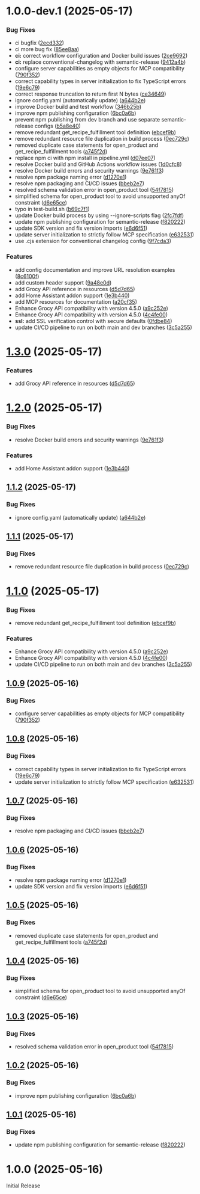 # 1.0.0-dev.1 (2025-05-17)


### Bug Fixes

* ci bugfix ([2ecd332](https://github.com/saya6k/mcp-grocy-api/commit/2ecd3329034d1bcf8c7e9e202592a84ee01c049f))
* ci more bug fix ([85ee8aa](https://github.com/saya6k/mcp-grocy-api/commit/85ee8aad46b88549f0a56159e4403eaf85aeef82))
* **ci:** correct workflow configuration and Docker build issues ([2ce9692](https://github.com/saya6k/mcp-grocy-api/commit/2ce96920612e0c22fca104c7dc79e88bcdd1ea0b))
* **ci:** replace conventional-changelog with semantic-release ([9412a4b](https://github.com/saya6k/mcp-grocy-api/commit/9412a4bd5999fba409738263aca2f9e95a7a395f))
* configure server capabilities as empty objects for MCP compatibility ([790f352](https://github.com/saya6k/mcp-grocy-api/commit/790f35233bac8ba15f19a6aa62eb8d991144d266))
* correct capability types in server initialization to fix TypeScript errors ([19e6c79](https://github.com/saya6k/mcp-grocy-api/commit/19e6c79a195b5781f87d91ba809d39514553191e))
* correct response truncation to return first N bytes ([ce34649](https://github.com/saya6k/mcp-grocy-api/commit/ce34649c4d8e6bc6d740e8f3fbc6e3df517e0eec))
* ignore config.yaml (automatically update) ([a644b2e](https://github.com/saya6k/mcp-grocy-api/commit/a644b2ee7c5e30a3e692c7b90b2b22f0fd390fc1))
* improve Docker build and test workflow ([346b25b](https://github.com/saya6k/mcp-grocy-api/commit/346b25ba9b1bec053b802b54f9272b527b319fcb))
* improve npm publishing configuration ([6bc0a6b](https://github.com/saya6k/mcp-grocy-api/commit/6bc0a6ba260f00bedd122cb88450d33b6a2d3d54))
* prevent npm publishing from dev branch and use separate semantic-release configs ([b5a8e40](https://github.com/saya6k/mcp-grocy-api/commit/b5a8e40be17a2fb4cbe43ab49d17fa651de32245))
* remove redundant get_recipe_fulfillment tool definition ([ebcef9b](https://github.com/saya6k/mcp-grocy-api/commit/ebcef9ba0585db20e0bcfcb2bc519f5989cfba54))
* remove redundant resource file duplication in build process ([0ec729c](https://github.com/saya6k/mcp-grocy-api/commit/0ec729c16169493d92e3b13ed2ea37514c038fba))
* removed duplicate case statements for open_product and get_recipe_fulfillment tools ([a745f2d](https://github.com/saya6k/mcp-grocy-api/commit/a745f2d6e3dc5dc8bfcc28c4e9b632f01fc580f8))
* replace npm ci with npm install in pipeline.yml ([d07ee07](https://github.com/saya6k/mcp-grocy-api/commit/d07ee078e90edb580cafa61b00a7e732524db11d))
* resolve Docker build and GitHub Actions workflow issues ([1d0cfc8](https://github.com/saya6k/mcp-grocy-api/commit/1d0cfc823d567ef22eead3709e810cc0b663c0d9))
* resolve Docker build errors and security warnings ([9e761f3](https://github.com/saya6k/mcp-grocy-api/commit/9e761f300e91a2e697389c698a682cac9274e33c))
* resolve npm package naming error ([d1270e1](https://github.com/saya6k/mcp-grocy-api/commit/d1270e12097621736df1a349789b98ad2e61a95e))
* resolve npm packaging and CI/CD issues ([bbeb2e7](https://github.com/saya6k/mcp-grocy-api/commit/bbeb2e73c9f8bbcc2b624b0b9d3a2320ec614ed4))
* resolved schema validation error in open_product tool ([54f7815](https://github.com/saya6k/mcp-grocy-api/commit/54f7815f0eb6473347b7d1d759ce1dac5148fef5))
* simplified schema for open_product tool to avoid unsupported anyOf constraint ([d6e65ce](https://github.com/saya6k/mcp-grocy-api/commit/d6e65cecd1c0790121821be97e24350dead924b9))
* typo in test-build.sh ([b69c7f1](https://github.com/saya6k/mcp-grocy-api/commit/b69c7f1c0720e1d25bad8f35ea9cf0517a29d84b))
* update Docker build process by using --ignore-scripts flag ([2fc7fdf](https://github.com/saya6k/mcp-grocy-api/commit/2fc7fdf60e08c0628b1f47c5e3a4897e13519090))
* update npm publishing configuration for semantic-release ([f820222](https://github.com/saya6k/mcp-grocy-api/commit/f8202227d5c40eace97f760cdc35396ef20d9be0))
* update SDK version and fix version imports ([e6d6f51](https://github.com/saya6k/mcp-grocy-api/commit/e6d6f5113a159b059244c47630982541e7169b38))
* update server initialization to strictly follow MCP specification ([e632531](https://github.com/saya6k/mcp-grocy-api/commit/e632531d0bbe470fac319820adf56838be52e1ad))
* use .cjs extension for conventional changelog config ([9f7cda3](https://github.com/saya6k/mcp-grocy-api/commit/9f7cda3b656c2abadee131350201d4464e046fae))


### Features

* add config documentation and improve URL resolution examples ([8c6100f](https://github.com/saya6k/mcp-grocy-api/commit/8c6100f47777605a0571edbd161ffd20fc48b640))
* add custom header support ([9a48e0d](https://github.com/saya6k/mcp-grocy-api/commit/9a48e0d794a743f7a62c7cb73d6f5b1be9e44107))
* add Grocy API reference in resources ([d5d7d65](https://github.com/saya6k/mcp-grocy-api/commit/d5d7d6509bd9168236df72bf39352575ce9533c6))
* add Home Assistant addon support ([1e3b440](https://github.com/saya6k/mcp-grocy-api/commit/1e3b44001c16631c28cf875d89114d786b6573e7))
* add MCP resources for documentation ([a20cf35](https://github.com/saya6k/mcp-grocy-api/commit/a20cf352e9731841a8d7e833007a96bdd1a0c390))
* Enhance Grocy API compatibility with version 4.5.0 ([a9c252e](https://github.com/saya6k/mcp-grocy-api/commit/a9c252e387cbd28466bc55c8e7db7b28af1dd6d3))
* Enhance Grocy API compatibility with version 4.5.0 ([4c4fe00](https://github.com/saya6k/mcp-grocy-api/commit/4c4fe0046258141fc82fc6f35b6d668106bb254e))
* **ssl:** add SSL verification control with secure defaults ([0fdbe84](https://github.com/saya6k/mcp-grocy-api/commit/0fdbe844dd4ce8b79f38a33df323a29e28253724))
* update CI/CD pipeline to run on both main and dev branches ([3c5a255](https://github.com/saya6k/mcp-grocy-api/commit/3c5a255a8628c5cd3e2fcfbc6148eb12c6aa5ef1))

# [1.3.0](https://github.com/saya6k/mcp-grocy-api/compare/v1.2.0...v1.3.0) (2025-05-17)


### Features

* add Grocy API reference in resources ([d5d7d65](https://github.com/saya6k/mcp-grocy-api/commit/d5d7d6509bd9168236df72bf39352575ce9533c6))

# [1.2.0](https://github.com/saya6k/mcp-grocy-api/compare/v1.1.2...v1.2.0) (2025-05-17)


### Bug Fixes

* resolve Docker build errors and security warnings ([9e761f3](https://github.com/saya6k/mcp-grocy-api/commit/9e761f300e91a2e697389c698a682cac9274e33c))


### Features

* add Home Assistant addon support ([1e3b440](https://github.com/saya6k/mcp-grocy-api/commit/1e3b44001c16631c28cf875d89114d786b6573e7))

## [1.1.2](https://github.com/saya6k/mcp-grocy-api/compare/v1.1.1...v1.1.2) (2025-05-17)


### Bug Fixes

* ignore config.yaml (automatically update) ([a644b2e](https://github.com/saya6k/mcp-grocy-api/commit/a644b2ee7c5e30a3e692c7b90b2b22f0fd390fc1))

## [1.1.1](https://github.com/saya6k/mcp-grocy-api/compare/v1.1.0...v1.1.1) (2025-05-17)


### Bug Fixes

* remove redundant resource file duplication in build process ([0ec729c](https://github.com/saya6k/mcp-grocy-api/commit/0ec729c16169493d92e3b13ed2ea37514c038fba))

# [1.1.0](https://github.com/saya6k/mcp-grocy-api/compare/v1.0.9...v1.1.0) (2025-05-17)


### Bug Fixes

* remove redundant get_recipe_fulfillment tool definition ([ebcef9b](https://github.com/saya6k/mcp-grocy-api/commit/ebcef9ba0585db20e0bcfcb2bc519f5989cfba54))


### Features

* Enhance Grocy API compatibility with version 4.5.0 ([a9c252e](https://github.com/saya6k/mcp-grocy-api/commit/a9c252e387cbd28466bc55c8e7db7b28af1dd6d3))
* Enhance Grocy API compatibility with version 4.5.0 ([4c4fe00](https://github.com/saya6k/mcp-grocy-api/commit/4c4fe0046258141fc82fc6f35b6d668106bb254e))
* update CI/CD pipeline to run on both main and dev branches ([3c5a255](https://github.com/saya6k/mcp-grocy-api/commit/3c5a255a8628c5cd3e2fcfbc6148eb12c6aa5ef1))

## [1.0.9](https://github.com/saya6k/mcp-grocy-api/compare/v1.0.8...v1.0.9) (2025-05-16)


### Bug Fixes

* configure server capabilities as empty objects for MCP compatibility ([790f352](https://github.com/saya6k/mcp-grocy-api/commit/790f35233bac8ba15f19a6aa62eb8d991144d266))

## [1.0.8](https://github.com/saya6k/mcp-grocy-api/compare/v1.0.7...v1.0.8) (2025-05-16)


### Bug Fixes

* correct capability types in server initialization to fix TypeScript errors ([19e6c79](https://github.com/saya6k/mcp-grocy-api/commit/19e6c79a195b5781f87d91ba809d39514553191e))
* update server initialization to strictly follow MCP specification ([e632531](https://github.com/saya6k/mcp-grocy-api/commit/e632531d0bbe470fac319820adf56838be52e1ad))

## [1.0.7](https://github.com/saya6k/mcp-grocy-api/compare/v1.0.6...v1.0.7) (2025-05-16)


### Bug Fixes

* resolve npm packaging and CI/CD issues ([bbeb2e7](https://github.com/saya6k/mcp-grocy-api/commit/bbeb2e73c9f8bbcc2b624b0b9d3a2320ec614ed4))

## [1.0.6](https://github.com/saya6k/mcp-grocy-api/compare/v1.0.5...v1.0.6) (2025-05-16)


### Bug Fixes

* resolve npm package naming error ([d1270e1](https://github.com/saya6k/mcp-grocy-api/commit/d1270e12097621736df1a349789b98ad2e61a95e))
* update SDK version and fix version imports ([e6d6f51](https://github.com/saya6k/mcp-grocy-api/commit/e6d6f5113a159b059244c47630982541e7169b38))

## [1.0.5](https://github.com/saya6k/mcp-grocy-api/compare/v1.0.4...v1.0.5) (2025-05-16)


### Bug Fixes

* removed duplicate case statements for open_product and get_recipe_fulfillment tools ([a745f2d](https://github.com/saya6k/mcp-grocy-api/commit/a745f2d6e3dc5dc8bfcc28c4e9b632f01fc580f8))

## [1.0.4](https://github.com/saya6k/mcp-grocy-api/compare/v1.0.3...v1.0.4) (2025-05-16)


### Bug Fixes

* simplified schema for open_product tool to avoid unsupported anyOf constraint ([d6e65ce](https://github.com/saya6k/mcp-grocy-api/commit/d6e65cecd1c0790121821be97e24350dead924b9))

## [1.0.3](https://github.com/saya6k/mcp-grocy-api/compare/v1.0.2...v1.0.3) (2025-05-16)


### Bug Fixes

* resolved schema validation error in open_product tool ([54f7815](https://github.com/saya6k/mcp-grocy-api/commit/54f7815f0eb6473347b7d1d759ce1dac5148fef5))

## [1.0.2](https://github.com/saya6k/mcp-grocy-api/compare/v1.0.1...v1.0.2) (2025-05-16)


### Bug Fixes

* improve npm publishing configuration ([6bc0a6b](https://github.com/saya6k/mcp-grocy-api/commit/6bc0a6ba260f00bedd122cb88450d33b6a2d3d54))

## [1.0.1](https://github.com/saya6k/mcp-grocy-api/compare/v1.0.0...v1.0.1) (2025-05-16)


### Bug Fixes

* update npm publishing configuration for semantic-release ([f820222](https://github.com/saya6k/mcp-grocy-api/commit/f8202227d5c40eace97f760cdc35396ef20d9be0))

# 1.0.0 (2025-05-16)

Initial Release
